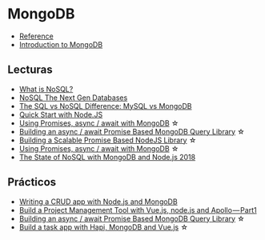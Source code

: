# MongoDB

- [Reference](https://docs.mongodb.com/manual/reference/)
- [Introduction to MongoDB](https://docs.mongodb.com/manual/introduction/)


## Lecturas

- [What is NoSQL?](https://www.mongodb.com/nosql-explained)
- [NoSQL The Next Gen Databases](https://medium.com/cosc/nosql-the-next-gen-databases-97d9f49895b8)
- [The SQL vs NoSQL Difference: MySQL vs MongoDB](https://medium.com/xplenty-blog/the-sql-vs-nosql-difference-mysql-vs-mongodb-32c9980e67b2)
- [Quick Start with Node.JS](http://mongodb.github.io/node-mongodb-native/2.2/quick-start/quick-start/)
- [Using Promises, async / await with MongoDB](https://medium.com/@rossbulat/using-promises-async-await-with-mongodb-613ed8243900) ☆
- [Building an async / await Promise Based MongoDB Query Library](https://medium.com/@rossbulat/building-an-async-await-promise-based-mongodb-query-library-7312003b0cf4) ☆
- [Building a Scalable Promise Based NodeJS Library](https://medium.com/@rossbulat/building-a-scalable-promise-based-nodejs-library-for-your-apps-cf669de03bfb) ☆
- [Using Promises, async / await with MongoDB](https://medium.com/@rossbulat/using-promises-async-await-with-mongodb-613ed8243900) ☆
- [The State of NoSQL with MongoDB and Node.js 2018](https://blog.bitsrc.io/the-state-of-nosql-with-mongodb-and-node-js-2018-690588c03650)

## Prácticos

- [Writing a CRUD app with Node.js and MongoDB](https://codeburst.io/writing-a-crud-app-with-node-js-and-mongodb-e0827cbbdafb)
- [Build a Project Management Tool with Vue.js, node.js and Apollo — Part1](https://medium.com/@kenzotakahashi2/build-a-project-management-software-with-vue-js-and-apollo-part1-d12ee75a7641)
- [Building an async / await Promise Based MongoDB Query Library](https://medium.com/@rossbulat/building-an-async-await-promise-based-mongodb-query-library-7312003b0cf4) ☆
- [Build a task app with Hapi, MongoDB and Vue.js](https://medium.com/employbl/build-a-task-app-with-hapi-mongodb-and-vue-js-dc05c1bb8778) ☆
